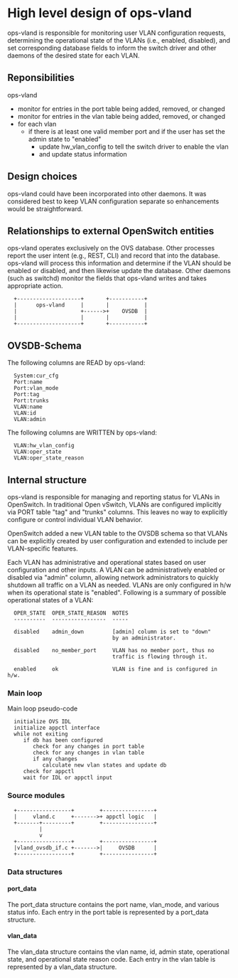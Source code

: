 ﻿# High level design of ops-vland
ops-vland is responsible for monitoring user VLAN configuration requests, determining the operational state of the VLANs (i.e., enabled, disabled), and set corresponding database fields to inform the switch driver and other daemons of the desired state for each VLAN.

## Reponsibilities
ops-vland
* monitor for entries in the port table being added, removed, or changed
* monitor for entries in the vlan table being added, removed, or changed
* for each vlan
  * if there is at least one valid member port and if the user has set the admin state to "enabled"
    * update hw_vlan_config to tell the switch driver to enable the vlan
    * and update status information

##  Design choices
ops-vland could have been incorporated into other daemons. It was considered best to keep VLAN configuration separate so enhancements would be straightforward.

## Relationships to external OpenSwitch entities
ops-vland operates exclusively on the OVS database. Other processes report the user intent (e.g., REST, CLI) and record that into the database. ops-vland will process this information and determine if the VLAN should be enabled or disabled, and then likewise update the database. Other daemons (such as switchd) monitor the fields that ops-vland writes and takes appropriate action.
```
  +--------------------+       +-----------+
  |      ops-vland     |       |           |
  |                    +------>+    OVSDB  |
  |                    |       |           |
  +--------------------+       +-----------+
```

## OVSDB-Schema
The following columns are READ by ops-vland:
```
  System:cur_cfg
  Port:name
  Port:vlan_mode
  Port:tag
  Port:trunks
  VLAN:name
  VLAN:id
  VLAN:admin
```

The following columns are WRITTEN by ops-vland:
```
  VLAN:hw_vlan_config
  VLAN:oper_state
  VLAN:oper_state_reason
```

## Internal structure
ops-vland is responsible for managing and reporting status for VLANs in OpenSwitch.  In traditional Open vSwitch, VLANs are configured implicitly via PORT table "tag" and "trunks" columns.  This leaves no way to explicitly configure or control individual VLAN behavior.

OpenSwitch added a new VLAN table to the OVSDB schema so that VLANs can be explicitly created by user configuration and extended to include per VLAN-specific features.

Each VLAN has administrative and operational states based on user configuration and other inputs.  A VLAN can be administratively enabled or disabled via "admin" column, allowing network administrators to quickly shutdown all traffic on a VLAN as needed.  VLANs are only configured in h/w when its operational state is "enabled".  Following is a summary of possible operational states of a VLAN:

```
  OPER_STATE  OPER_STATE_REASON  NOTES
  ----------  -----------------  -----

  disabled    admin_down         [admin] column is set to "down"
                                 by an administrator.

  disabled    no_member_port     VLAN has no member port, thus no
                                 traffic is flowing through it.

  enabled     ok                 VLAN is fine and is configured in h/w.
```


### Main loop
Main loop pseudo-code
```
  initialize OVS IDL
  initialize appctl interface
  while not exiting
     if db has been configured
        check for any changes in port table
        check for any changes in vlan table
        if any changes
           calculate new vlan states and update db
     check for appctl
     wait for IDL or appctl input
```

### Source modules
```
  +-----------------+        +----------------+
  |     vland.c     +------->+ appctl logic   |
  +-------+---------+        +----------------+
          |
          v
  +-----------------+        +----------------+
  |vland_ovsdb_if.c +------->|     OVSDB      |
  +-----------------+        +----------------+
```

### Data structures
#### port\_data
The port\_data structure contains the port name, vlan\_mode, and various status info. Each entry in the port table is represented by a port_data structure.

#### vlan\_data
The vlan\_data structure contains the vlan name, id, admin state, operational state, and operational state reason code. Each entry in the vlan table is represented by a vlan\_data structure.
